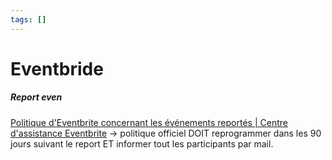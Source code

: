 ```yaml
---
tags: []
---
```






# Eventbride 
##### Report even
[Politique d'Eventbrite concernant les événements reportés \| Centre d'assistance Eventbrite](https://www.eventbrite.ca/help/fr-ca/articles/169121/politique-eventbrite-concernant-les-evenements-reportes/) -> politique officiel
DOIT reprogrammer dans les 90 jours suivant le report ET informer tout les participants par mail. 

